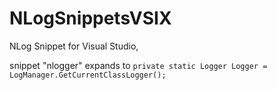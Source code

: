 # NLogSnippetsVSIX
NLog Snippet for Visual Studio,

snippet "nlogger" expands to `private static Logger Logger = LogManager.GetCurrentClassLogger();`
